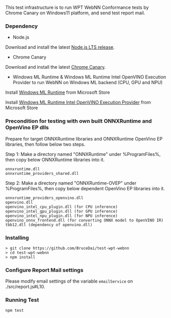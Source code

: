 This test infrastructure is to run WPT WebNN Conformance tests by
Chrome Canary on Windows11 platform, and send test report mail.

### Dependency
- Node.js

Download and install the latest [Node.js LTS release](https://nodejs.org/en/download).

- Chrome Canary

Download and install the latest [Chrome
Canary](https://www.google.com/chrome/canary/).

- Windows ML Runtime & Windows ML Runtime Intel OpenVINO
  Execution Provider to run WebNN on Windows ML
  backend (CPU, GPU and NPU)

Install [Windows ML
Runtime](https://apps.microsoft.com/detail/9mvl55dvgwww) from Microsoft
Store

Install [Windows ML Runtime Intel OpenVINO Execution Provider](https://apps.microsoft.com/detail/9ph4ckr43xlp) from Microsoft Store


### Precondition for testing with own built ONNXRuntime and OpenVino EP dlls
Prepare for target ONNXRuntime libraries and ONNXRuntime OpenVino EP
libraries, then follow below two steps.

Step 1: Make a directory named "ONNXRuntime" under %ProgramFiles%, then
copy below ONNXRuntime libraries into it.
```
onnxruntime.dll
onnxruntime_providers_shared.dll
```

Step 2: Make a directory named "ONNXRuntime-OVEP" under %ProgramFiles%, then
copy below 
dependent OpenVino EP libraries into it.
```
onnxruntime_providers_openvino.dll
openvino.dll
openvino_intel_cpu_plugin.dll (for CPU inference)
openvino_intel_gpu_plugin.dll (for GPU inference)
openvino_intel_npu_plugin.dll (for NPU inference)
openvino_onnx_frontend.dll (for converting ONNX model to OpenVINO IR)
tbb12.dll (dependency of openvino.dll)
```

### Installing
```batch
> git clone https://github.com/BruceDai/test-wpt-webnn
> cd test-wpt-webnn
> npm install
```

### Configure Report Mail settings
Please modify email settings of the variable `emailService` on ./src/report.js#L10.

### Running Test
```batch
npm test
```